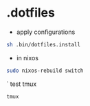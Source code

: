 # .dotfiles


- apply configurations

```sh
sh .bin/dotfiles.install
```

- in nixos
```sh
sudo nixos-rebuild switch
```

` test tmux
```sh
tmux
```
